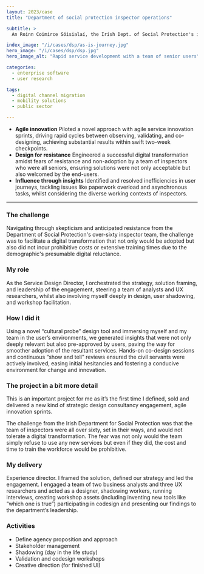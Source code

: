 ```yaml
---
layout: 2023/case
title: "Department of social protection inspector operations"

subtitle: >
  An Roinn Coimirce Sóisialaí, the Irish Dept. of Social Protection's inspector team was a set of stakeholders who were mostly over-sixties and broadly skeptical that much could be achieved to improve their workplace, and certainly not by adding any new-fangled mobile technology to the mix.

index_image: "/i/cases/dsp/as-is-journey.jpg"
hero_image: "/i/cases/dsp/dsp.jpg"
hero_image_alt: "Rapid service development with a team of senior users"

categories: 
  - enterprise software
  - user research

tags: 
  - digital channel migration
  - mobility solutions
  - public sector

---
```


- **Agile innovation** Piloted a novel approach with agile service innovation sprints, driving rapid cycles between observing, validating, and co-designing, achieving substantial results within swift two-week checkpoints.
- **Design for resistance** Engineered a successful digital transformation amidst fears of resistance and non-adoption by a team of inspectors who were all seniors, ensuring solutions were not only acceptable but also welcomed by the end-users.
- **Influence through insights** Identified and resolved inefficiencies in user journeys, tackling issues like paperwork overload and asynchronous tasks, whilst considering the diverse working contexts of inspectors.

---


### The challenge

Navigating through skepticism and anticipated resistance from the Department of Social Protection's over-sixty inspector team, the challenge was to facilitate a digital transformation that not only would be adopted but also did not incur prohibitive costs or extensive training times due to the demographic's presumable digital reluctance.

### My role

As the Service Design Director, I orchestrated the strategy, solution framing, and leadership of the engagement, steering a team of analysts and UX researchers, whilst also involving myself deeply in design, user shadowing, and workshop facilitation.

### How I did it

Using a novel “cultural probe” design tool and immersing myself and my team in the user’s environments, we generated insights that were not only deeply relevant but also pre-approved by users, paving the way for smoother adoption of the resultant services. Hands-on co-design sessions and continuous “show and tell” reviews ensured the civil servants were actively involved, easing initial hesitancies and fostering a conducive environment for change and innovation.


### The project in a bit more detail

This is an important project for me as it’s the first time I defined, sold and delivered a new kind of strategic design consultancy engagement, agile innovation sprints. 

The challenge from the Irish Department for Social Protection was that the team of inspectors were all over sixty, set in their ways, and would not tolerate a digital transformation. The fear was not only would the team simply refuse to use any new services but even if they did, the cost and time to train the workforce would be prohibitive.

### My delivery

Experience director. I framed the solution, defined our strategy and led the engagement. I engaged a team of two business analysts and three UX researchers and acted as a designer, shadowing workers, running interviews, creating workshop assets (including inventing new tools like “which one is true”) participating in codesign and presenting our findings to the department’s leadership.


### Activities

- Define agency proposition and approach 
- Stakeholder management
- Shadowing (day in the life study) 
- Validation and codesign workshops 
- Creative direction (for finished UI)


